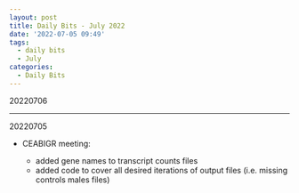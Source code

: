 ```yaml
---
layout: post
title: Daily Bits - July 2022
date: '2022-07-05 09:49'
tags: 
  - daily bits
  - July
categories: 
  - Daily Bits
---
```


20220706



---

20220705

- CEABIGR meeting:

  - added gene names to transcript counts files 
  - added code to cover all desired iterations of output files (i.e. missing controls males files)

